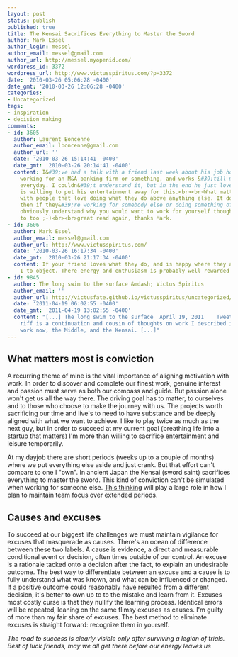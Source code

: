 ```yaml
---
layout: post
status: publish
published: true
title: The Kensai Sacrifices Everything to Master the Sword
author: Mark Essel
author_login: messel
author_email: messel@gmail.com
author_url: http://messel.myopenid.com/
wordpress_id: 3372
wordpress_url: http://www.victusspiritus.com/?p=3372
date: '2010-03-26 05:06:28 -0400'
date_gmt: '2010-03-26 12:06:28 -0400'
categories:
- Uncategorized
tags:
- inspiration
- decision making
comments:
- id: 3605
  author: Laurent Boncenne
  author_email: lboncenne@gmail.com
  author_url: ''
  date: '2010-03-26 15:14:41 -0400'
  date_gmt: '2010-03-26 20:14:41 -0400'
  content: I&#39;ve had a talk with a friend last week about his job hours, he&#39;s
    working for an M&A banking firm or something, and works &#39;till midnight almost
    everyday. I couldn&#39;t understand it, but in the end he just loves his job and
    is willing to put his entertainment away for this.<br><br>What matters is to work
    with people that love doing what they do above anything else. It doesn&#39;t matter
    then if they&#39;re working for somebody else or doing something of their own.<br>I
    obviously understand why you would want to work for yourself though, as I want
    to too ;-)<br><br>great read again, thanks Mark.
- id: 3606
  author: Mark Essel
  author_email: messel@gmail.com
  author_url: http://www.victusspiritus.com/
  date: '2010-03-26 16:17:34 -0400'
  date_gmt: '2010-03-26 21:17:34 -0400'
  content: If your friend loves what they do, and is happy where they are, who am
    I to object. There energy and enthusiasm is probably well rewarded :D
- id: 9845
  author: The long swim to the surface &mdash; Victus Spiritus
  author_email: ''
  author_url: http://victusfate.github.io/victusspiritus/uncategorized/2011/04/19/the-long-swim-to-the-surface/
  date: '2011-04-19 06:02:55 -0400'
  date_gmt: '2011-04-19 13:02:55 -0400'
  content: "[...] The long swim to the surface  April 19, 2011    TweetThis morning&#8217;s
    riff is a continuation and cousin of thoughts on work I described in meaningful
    work now, the Middle, and the Kensai. [...]"
---
```

<h2>What matters most is conviction</h2>
<p>A recurring theme of mine is the vital importance of aligning motivation with work. In order to discover and complete our finest work, genuine interest and passion must serve as both our compass and guide. But passion alone won't get us all the way there. The driving goal has to matter, to ourselves and to those who choose to make the journey with us. The projects worth sacrificing our time and live's to need to  have substance and be deeply aligned with what we want to achieve. I like to play twice as much as the next guy, but in order to succeed at my current goal (breathing life into a startup that matters) I'm more than willing to sacrifice entertainment and leisure temporarily. </p>
<p>At my dayjob there are short periods (weeks up to a couple of months) where we put everything else aside and just crank. But that effort can't compare to one I "own". In ancient Japan the Kensai (sword saint) sacrifices everything to master the sword. This kind of conviction can't be simulated when working for someone else. <a HREF="http://victusfate.github.io/victusspiritus/uncategorized/2010/02/23/boost-efficiency-with-open-earnings/">This thinking</a> will play a large role in how I plan to maintain team focus over extended periods.  </p>
<h2>Causes and excuses</h2>
<p>To succeed at our biggest life challenges we must maintain vigilance for excuses that masquerade as causes. There's an ocean of difference between these two labels. A cause is evidence, a direct and measurable conditional event or decision, often times outside of our control. An excuse is a rationale tacked onto a decision after the fact, to explain an undesirable outcome. The best way to differentiate between an excuse and a cause is to fully understand what was known, and what can be influenced or changed. If a positive outcome could reasonably have resulted from a different decision, it's better to own up to to the mistake and learn from it. Excuses most costly curse is that they nullify the learning process. Identical errors will be repeated, leaning on the same flimsy excuses as causes. I'm guilty of more than my fair share of excuses. The best method to eliminate excuses is straight forward: recognize them in yourself.</p>
<p><I> The road to success is clearly visible only after surviving a legion of trials. Best of luck friends, may we all get there before our energy leaves us</I></p>
